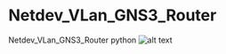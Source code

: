 # Netdev_VLan_GNS3_Router
Netdev_VLan_GNS3_Router python 
![alt text](https://raw.githubusercontent.com/Matrix07ksa/Netdev_VLan_GNS3_Router/master/hejab.png)
